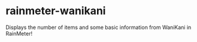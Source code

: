 # rainmeter-wanikani
Displays the number of items and some basic information from WaniKani in RainMeter!
